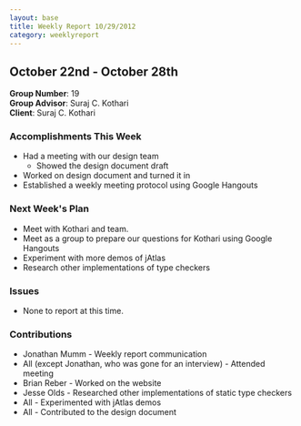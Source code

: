 ```yaml
---
layout: base
title: Weekly Report 10/29/2012
category: weeklyreport
---
```


## October 22nd - October 28th

**Group Number**: 19  
**Group Advisor**: Suraj C. Kothari  
**Client**: Suraj C. Kothari

### Accomplishments This Week

* Had a meeting with our design team
	* Showed the design document draft
* Worked on design document and turned it in
* Established a weekly meeting protocol using Google Hangouts

### Next Week's Plan

* Meet with Kothari and team.
* Meet as a group to prepare our questions for Kothari using Google Hangouts
* Experiment with more demos of jAtlas
* Research other implementations of type checkers

### Issues

* None to report at this time.

### Contributions

* Jonathan Mumm - Weekly report communication
* All (except Jonathan, who was gone for an interview) - Attended meeting
* Brian Reber - Worked on the website
* Jesse Olds - Researched other implementations of static type checkers
* All - Experimented with jAtlas demos
* All - Contributed to the design document
